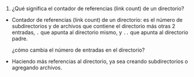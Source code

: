 1. ¿Qué significa el contador de referencias (link count) de un directorio?
- Contador de referencias (link count) de un directorio: es el número de subdirectorios y de archivos que contiene el directorio más 
otras 2 entradas, ```.``` que apunta al directorio mismo, y ```..``` que apunta al directorio padre.

  ¿cómo cambia el número de entradas en el directorio?
- Haciendo más referencias al directorio, ya sea creando subdirectorios o agregando archivos.
